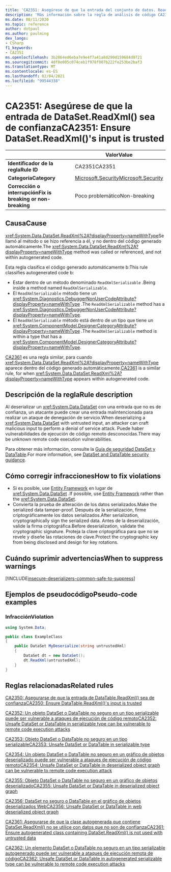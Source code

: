 ```yaml
---
title: 'CA2351: Asegúrese de que la entrada del conjunto de datos. ReadXml () sea de confianza (análisis de código)'
description: 'Más información sobre la regla de análisis de código CA2351: Asegúrese de que la entrada del conjunto de datos. ReadXml () sea de confianza'
ms.date: 08/11/2020
ms.topic: reference
author: dotpaul
ms.author: paulming
dev_langs:
- CSharp
f1_keywords:
- CA2351
ms.openlocfilehash: 3b2864ed6eba7e9e4f7a41a8d290d159684d0721
ms.sourcegitcommit: 4df8e005c074ceb1f978f007b222fe253be2baf3
ms.translationtype: MT
ms.contentlocale: es-ES
ms.lasthandoff: 02/04/2021
ms.locfileid: "99544338"
---
```

# <a name="ca2351-ensure-datasetreadxmls-input-is-trusted"></a><span data-ttu-id="a7e71-103">CA2351: Asegúrese de que la entrada de DataSet.ReadXml() sea de confianza</span><span class="sxs-lookup"><span data-stu-id="a7e71-103">CA2351: Ensure DataSet.ReadXml()'s input is trusted</span></span>

| | <span data-ttu-id="a7e71-104">Valor</span><span class="sxs-lookup"><span data-stu-id="a7e71-104">Value</span></span> |
|-|-|
| <span data-ttu-id="a7e71-105">**Identificador de la regla**</span><span class="sxs-lookup"><span data-stu-id="a7e71-105">**Rule ID**</span></span> |<span data-ttu-id="a7e71-106">CA2351</span><span class="sxs-lookup"><span data-stu-id="a7e71-106">CA2351</span></span>|
| <span data-ttu-id="a7e71-107">**Categoría**</span><span class="sxs-lookup"><span data-stu-id="a7e71-107">**Category**</span></span> |[<span data-ttu-id="a7e71-108">Microsoft.Security</span><span class="sxs-lookup"><span data-stu-id="a7e71-108">Microsoft.Security</span></span>](security-warnings.md)|
| <span data-ttu-id="a7e71-109">**Corrección o interrupción**</span><span class="sxs-lookup"><span data-stu-id="a7e71-109">**Fix is breaking or non-breaking**</span></span> |<span data-ttu-id="a7e71-110">Poco problemático</span><span class="sxs-lookup"><span data-stu-id="a7e71-110">Non-breaking</span></span>|

## <a name="cause"></a><span data-ttu-id="a7e71-111">Causa</span><span class="sxs-lookup"><span data-stu-id="a7e71-111">Cause</span></span>

<span data-ttu-id="a7e71-112"><xref:System.Data.DataSet.ReadXml%2A?displayProperty=nameWithType>Se llamó al método o se hizo referencia a él, y no dentro del código generado automáticamente.</span><span class="sxs-lookup"><span data-stu-id="a7e71-112">The <xref:System.Data.DataSet.ReadXml%2A?displayProperty=nameWithType> method was called or referenced, and not within autogenerated code.</span></span>

<span data-ttu-id="a7e71-113">Esta regla clasifica el código generado automáticamente b:</span><span class="sxs-lookup"><span data-stu-id="a7e71-113">This rule classifies autogenerated code b:</span></span>

- <span data-ttu-id="a7e71-114">Estar dentro de un método denominado `ReadXmlSerializable` .</span><span class="sxs-lookup"><span data-stu-id="a7e71-114">Being inside a method named `ReadXmlSerializable`.</span></span>
- <span data-ttu-id="a7e71-115">El `ReadXmlSerializable` método tiene un <xref:System.Diagnostics.DebuggerNonUserCodeAttribute?displayProperty=nameWithType> .</span><span class="sxs-lookup"><span data-stu-id="a7e71-115">The `ReadXmlSerializable` method has a <xref:System.Diagnostics.DebuggerNonUserCodeAttribute?displayProperty=nameWithType>.</span></span>
- <span data-ttu-id="a7e71-116">El `ReadXmlSerializable` método está dentro de un tipo que tiene un <xref:System.ComponentModel.DesignerCategoryAttribute?displayProperty=nameWithType> .</span><span class="sxs-lookup"><span data-stu-id="a7e71-116">The `ReadXmlSerializable` method is within a type that has a <xref:System.ComponentModel.DesignerCategoryAttribute?displayProperty=nameWithType>.</span></span>

<span data-ttu-id="a7e71-117">[CA2361](ca2361.md) es una regla similar, para cuando <xref:System.Data.DataSet.ReadXml%2A?displayProperty=nameWithType> aparece dentro del código generado automáticamente.</span><span class="sxs-lookup"><span data-stu-id="a7e71-117">[CA2361](ca2361.md) is a similar rule, for when <xref:System.Data.DataSet.ReadXml%2A?displayProperty=nameWithType> appears within autogenerated code.</span></span>

## <a name="rule-description"></a><span data-ttu-id="a7e71-118">Descripción de la regla</span><span class="sxs-lookup"><span data-stu-id="a7e71-118">Rule description</span></span>

<span data-ttu-id="a7e71-119">Al deserializar un <xref:System.Data.DataSet> con una entrada que no es de confianza, un atacante puede crear una entrada malintencionada para realizar un ataque de denegación de servicio.</span><span class="sxs-lookup"><span data-stu-id="a7e71-119">When deserializing a <xref:System.Data.DataSet> with untrusted input, an attacker can craft malicious input to perform a denial of service attack.</span></span> <span data-ttu-id="a7e71-120">Puede haber vulnerabilidades de ejecución de código remoto desconocidas.</span><span class="sxs-lookup"><span data-stu-id="a7e71-120">There may be unknown remote code execution vulnerabilities.</span></span>

<span data-ttu-id="a7e71-121">Para obtener más información, consulte la [Guía de seguridad DataSet y DataTable](../../../framework/data/adonet/dataset-datatable-dataview/security-guidance.md).</span><span class="sxs-lookup"><span data-stu-id="a7e71-121">For more information, see [DataSet and DataTable security guidance](../../../framework/data/adonet/dataset-datatable-dataview/security-guidance.md).</span></span>

## <a name="how-to-fix-violations"></a><span data-ttu-id="a7e71-122">Cómo corregir infracciones</span><span class="sxs-lookup"><span data-stu-id="a7e71-122">How to fix violations</span></span>

- <span data-ttu-id="a7e71-123">Si es posible, use [Entity Framework](/ef/) en lugar de <xref:System.Data.DataSet> .</span><span class="sxs-lookup"><span data-stu-id="a7e71-123">If possible, use [Entity Framework](/ef/) rather than the <xref:System.Data.DataSet>.</span></span>
- <span data-ttu-id="a7e71-124">Convierta la prueba de alteración de los datos serializados.</span><span class="sxs-lookup"><span data-stu-id="a7e71-124">Make the serialized data tamper-proof.</span></span> <span data-ttu-id="a7e71-125">Después de la serialización, firme criptográficamente los datos serializados.</span><span class="sxs-lookup"><span data-stu-id="a7e71-125">After serialization, cryptographically sign the serialized data.</span></span> <span data-ttu-id="a7e71-126">Antes de la deserialización, valide la firma criptográfica.</span><span class="sxs-lookup"><span data-stu-id="a7e71-126">Before deserialization, validate the cryptographic signature.</span></span> <span data-ttu-id="a7e71-127">Proteja la clave criptográfica para que no se revele y diseñe las rotaciones de clave.</span><span class="sxs-lookup"><span data-stu-id="a7e71-127">Protect the cryptographic key from being disclosed and design for key rotations.</span></span>

## <a name="when-to-suppress-warnings"></a><span data-ttu-id="a7e71-128">Cuándo suprimir advertencias</span><span class="sxs-lookup"><span data-stu-id="a7e71-128">When to suppress warnings</span></span>

[!INCLUDE[insecure-deserializers-common-safe-to-suppress](~/includes/code-analysis/insecure-deserializers-common-safe-to-suppress.md)]

## <a name="pseudo-code-examples"></a><span data-ttu-id="a7e71-129">Ejemplos de pseudocódigo</span><span class="sxs-lookup"><span data-stu-id="a7e71-129">Pseudo-code examples</span></span>

### <a name="violation"></a><span data-ttu-id="a7e71-130">Infracción</span><span class="sxs-lookup"><span data-stu-id="a7e71-130">Violation</span></span>

```csharp
using System.Data;

public class ExampleClass
{
    public DataSet MyDeserialize(string untrustedXml)
    {
        DataSet dt = new DataSet();
        dt.ReadXml(untrustedXml);
    }
}
```

## <a name="related-rules"></a><span data-ttu-id="a7e71-131">Reglas relacionadas</span><span class="sxs-lookup"><span data-stu-id="a7e71-131">Related rules</span></span>

[<span data-ttu-id="a7e71-132">CA2350: Asegurarse de que la entrada de DataTable.ReadXml() sea de confianza</span><span class="sxs-lookup"><span data-stu-id="a7e71-132">CA2350: Ensure DataTable.ReadXml()'s input is trusted</span></span>](ca2350.md)

[<span data-ttu-id="a7e71-133">CA2352: Un objeto DataSet o DataTable no seguro en un tipo serializable puede ser vulnerable a ataques de ejecución de código remoto</span><span class="sxs-lookup"><span data-stu-id="a7e71-133">CA2352: Unsafe DataSet or DataTable in serializable type can be vulnerable to remote code execution attacks</span></span>](ca2352.md)

[<span data-ttu-id="a7e71-134">CA2353: Objeto DataSet o DataTable no seguro en un tipo serializable</span><span class="sxs-lookup"><span data-stu-id="a7e71-134">CA2353: Unsafe DataSet or DataTable in serializable type</span></span>](ca2353.md)

[<span data-ttu-id="a7e71-135">CA2354: Un objeto DataSet o DataTable no seguro en un gráfico de objetos deserializado puede ser vulnerable a ataques de ejecución de código remoto</span><span class="sxs-lookup"><span data-stu-id="a7e71-135">CA2354: Unsafe DataSet or DataTable in deserialized object graph can be vulnerable to remote code execution attack</span></span>](ca2354.md)

[<span data-ttu-id="a7e71-136">CA2355: Objeto DataSet o DataTable no seguro en un gráfico de objetos deserializado</span><span class="sxs-lookup"><span data-stu-id="a7e71-136">CA2355: Unsafe DataSet or DataTable in deserialized object graph</span></span>](ca2355.md)

[<span data-ttu-id="a7e71-137">CA2356: DataSet no seguro o DataTable en el gráfico de objetos deserializados Web</span><span class="sxs-lookup"><span data-stu-id="a7e71-137">CA2356: Unsafe DataSet or DataTable in web deserialized object graph</span></span>](ca2356.md)

[<span data-ttu-id="a7e71-138">CA2361: Asegurarse de que la clase autogenerada que contiene DataSet.ReadXml() no se utilice con datos que no son de confianza</span><span class="sxs-lookup"><span data-stu-id="a7e71-138">CA2361: Ensure autogenerated class containing DataSet.ReadXml() is not used with untrusted data</span></span>](ca2361.md)

[<span data-ttu-id="a7e71-139">CA2362: Un elemento DataSet o DataTable no seguro en un tipo serializable autogenerado puede ser vulnerable a ataques de ejecución remota de código</span><span class="sxs-lookup"><span data-stu-id="a7e71-139">CA2362: Unsafe DataSet or DataTable in autogenerated serializable type can be vulnerable to remote code execution attacks</span></span>](ca2362.md)
